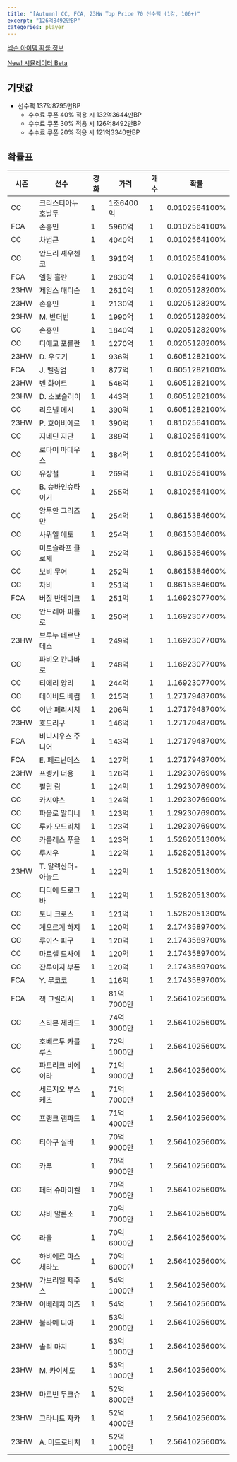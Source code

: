 ```yaml
---
title: "[Autumn] CC, FCA, 23HW Top Price 70 선수팩 (1강, 106+)"
excerpt: "126억8492만BP"
categories: player
---
```

[넥슨 아이템 확률 정보](http://iteminfo.nexon.com/probability/fco?sn=7687)

[New! 시뮬레이터 Beta](/simulator/7687)
## 기댓값
- 선수팩 137억8795만BP
  - 수수료 쿠폰 40% 적용 시 132억3644만BP
  - 수수료 쿠폰 30% 적용 시 126억8492만BP
  - 수수료 쿠폰 20% 적용 시 121억3340만BP


## 확률표

|시즌|선수|강화|가격|개수|확률|
|---|---|---|---|---|---|
|CC|크리스티아누 호날두|1|1조6400억|1|0.0102564100%|
|FCA|손흥민|1|5960억|1|0.0102564100%|
|CC|차범근|1|4040억|1|0.0102564100%|
|CC|안드리 셰우첸코|1|3910억|1|0.0102564100%|
|FCA|엘링 홀란|1|2830억|1|0.0102564100%|
|23HW|제임스 매디슨|1|2610억|1|0.0205128200%|
|23HW|손흥민|1|2130억|1|0.0205128200%|
|23HW|M. 반더번|1|1990억|1|0.0205128200%|
|CC|손흥민|1|1840억|1|0.0205128200%|
|CC|디에고 포를란|1|1270억|1|0.0205128200%|
|23HW|D. 우도기|1|936억|1|0.6051282100%|
|FCA|J. 벨링엄|1|877억|1|0.6051282100%|
|23HW|벤 화이트|1|546억|1|0.6051282100%|
|23HW|D. 소보슬러이|1|443억|1|0.6051282100%|
|CC|리오넬 메시|1|390억|1|0.6051282100%|
|23HW|P. 호이비에르|1|390억|1|0.8102564100%|
|CC|지네딘 지단|1|389억|1|0.8102564100%|
|CC|로타어 마테우스|1|384억|1|0.8102564100%|
|CC|유상철|1|269억|1|0.8102564100%|
|CC|B. 슈바인슈타이거|1|255억|1|0.8102564100%|
|CC|앙투안 그리즈만|1|254억|1|0.8615384600%|
|CC|사뮈엘 에토|1|254억|1|0.8615384600%|
|CC|미로슬라프 클로제|1|252억|1|0.8615384600%|
|CC|보비 무어|1|252억|1|0.8615384600%|
|CC|차비|1|251억|1|0.8615384600%|
|FCA|버질 반데이크|1|251억|1|1.1692307700%|
|CC|안드레아 피를로|1|250억|1|1.1692307700%|
|23HW|브루누 페르난데스|1|249억|1|1.1692307700%|
|CC|파비오 칸나바로|1|248억|1|1.1692307700%|
|CC|티에리 앙리|1|244억|1|1.1692307700%|
|CC|데이비드 베컴|1|215억|1|1.2717948700%|
|CC|이반 페리시치|1|206억|1|1.2717948700%|
|23HW|호드리구|1|146억|1|1.2717948700%|
|FCA|비니시우스 주니어|1|143억|1|1.2717948700%|
|FCA|E. 페르난데스|1|127억|1|1.2717948700%|
|23HW|프렝키 더용|1|126억|1|1.2923076900%|
|CC|필립 람|1|124억|1|1.2923076900%|
|CC|카시야스|1|124억|1|1.2923076900%|
|CC|파올로 말디니|1|123억|1|1.2923076900%|
|CC|루카 모드리치|1|123억|1|1.2923076900%|
|CC|카를레스 푸욜|1|123억|1|1.5282051300%|
|CC|루시우|1|122억|1|1.5282051300%|
|23HW|T. 알렉산더-아놀드|1|122억|1|1.5282051300%|
|CC|디디에 드로그바|1|122억|1|1.5282051300%|
|CC|토니 크로스|1|121억|1|1.5282051300%|
|CC|게오르게 하지|1|120억|1|2.1743589700%|
|CC|루이스 피구|1|120억|1|2.1743589700%|
|CC|마르셀 드사이|1|120억|1|2.1743589700%|
|CC|잔루이지 부폰|1|120억|1|2.1743589700%|
|FCA|Y. 무코코|1|116억|1|2.1743589700%|
|FCA|잭 그릴리시|1|81억7000만|1|2.5641025600%|
|CC|스티븐 제라드|1|74억3000만|1|2.5641025600%|
|CC|호베르투 카를루스|1|72억1000만|1|2.5641025600%|
|CC|파트리크 비에이라|1|71억9000만|1|2.5641025600%|
|CC|세르지오 부스케츠|1|71억7000만|1|2.5641025600%|
|CC|프랭크 램파드|1|71억4000만|1|2.5641025600%|
|CC|티아구 실바|1|70억9000만|1|2.5641025600%|
|CC|카푸|1|70억9000만|1|2.5641025600%|
|CC|페터 슈마이켈|1|70억7000만|1|2.5641025600%|
|CC|샤비 알론소|1|70억7000만|1|2.5641025600%|
|CC|라울|1|70억6000만|1|2.5641025600%|
|CC|하비에르 마스체라노|1|70억6000만|1|2.5641025600%|
|23HW|가브리엘 제주스|1|54억1000만|1|2.5641025600%|
|23HW|이베레치 이즈|1|54억|1|2.5641025600%|
|23HW|불라예 디아|1|53억2000만|1|2.5641025600%|
|23HW|솔리 마치|1|53억1000만|1|2.5641025600%|
|23HW|M. 카이세도|1|53억1000만|1|2.5641025600%|
|23HW|마르빈 두크슈|1|52억8000만|1|2.5641025600%|
|23HW|그라니트 자카|1|52억4000만|1|2.5641025600%|
|23HW|A. 미트로비치|1|52억1000만|1|2.5641025600%|
